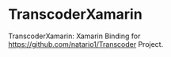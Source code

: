 # TranscoderXamarin
 TranscoderXamarin: Xamarin Binding for https://github.com/natario1/Transcoder Project.
